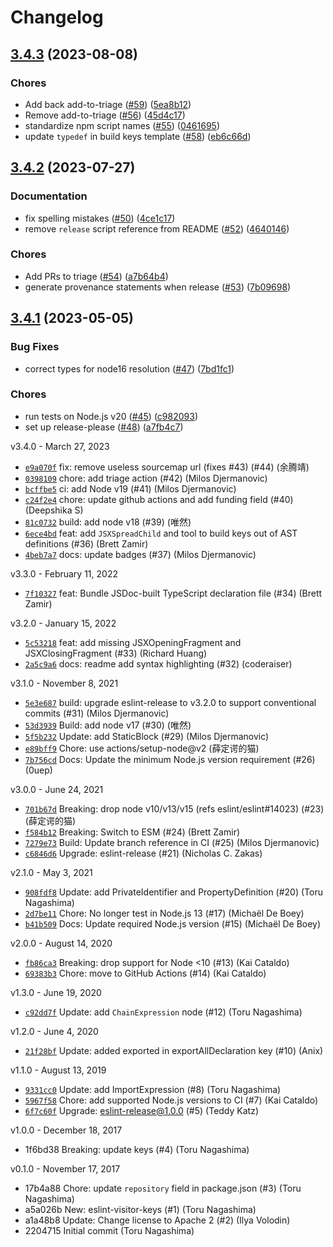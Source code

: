 # Changelog

## [3.4.3](https://github.com/eslint/eslint-visitor-keys/compare/v3.4.2...v3.4.3) (2023-08-08)


### Chores

* Add back add-to-triage ([#59](https://github.com/eslint/eslint-visitor-keys/issues/59)) ([5ea8b12](https://github.com/eslint/eslint-visitor-keys/commit/5ea8b120d73f1dd6db92427d025c6805df43397d))
* Remove add-to-triage ([#56](https://github.com/eslint/eslint-visitor-keys/issues/56)) ([45d4c17](https://github.com/eslint/eslint-visitor-keys/commit/45d4c17b63d26ef486c92cfb60283991e36d6db0))
* standardize npm script names ([#55](https://github.com/eslint/eslint-visitor-keys/issues/55)) ([0461695](https://github.com/eslint/eslint-visitor-keys/commit/0461695b730821c04c20d46f5cff9195509f865b))
* update `typedef` in build keys template ([#58](https://github.com/eslint/eslint-visitor-keys/issues/58)) ([eb6c66d](https://github.com/eslint/eslint-visitor-keys/commit/eb6c66dbaf6389d253d10dd74d22915d7e33d651))

## [3.4.2](https://github.com/eslint/eslint-visitor-keys/compare/v3.4.1...v3.4.2) (2023-07-27)


### Documentation

* fix spelling mistakes ([#50](https://github.com/eslint/eslint-visitor-keys/issues/50)) ([4ce1c17](https://github.com/eslint/eslint-visitor-keys/commit/4ce1c1777181b87f5dcd3f10a3d8aef0710f8d0e))
* remove `release` script reference from README ([#52](https://github.com/eslint/eslint-visitor-keys/issues/52)) ([4640146](https://github.com/eslint/eslint-visitor-keys/commit/46401465ff5bb08bf793219d399c11434fd163be))


### Chores

* Add PRs to triage ([#54](https://github.com/eslint/eslint-visitor-keys/issues/54)) ([a7b64b4](https://github.com/eslint/eslint-visitor-keys/commit/a7b64b4ea0a4548f92cb41428d3e23b30f0cf8de))
* generate provenance statements when release ([#53](https://github.com/eslint/eslint-visitor-keys/issues/53)) ([7b09698](https://github.com/eslint/eslint-visitor-keys/commit/7b09698fa51bbd9fcace50cb1014eec87abde140))

## [3.4.1](https://github.com/eslint/eslint-visitor-keys/compare/v3.4.0...v3.4.1) (2023-05-05)


### Bug Fixes

* correct types for node16 resolution ([#47](https://github.com/eslint/eslint-visitor-keys/issues/47)) ([7bd1fc1](https://github.com/eslint/eslint-visitor-keys/commit/7bd1fc1d483c2d0fdd5e0eddb2702f177372889c))


### Chores

* run tests on Node.js v20 ([#45](https://github.com/eslint/eslint-visitor-keys/issues/45)) ([c982093](https://github.com/eslint/eslint-visitor-keys/commit/c982093329f12c02dc87569930a6042f4095026b))
* set up release-please ([#48](https://github.com/eslint/eslint-visitor-keys/issues/48)) ([a7fb4c7](https://github.com/eslint/eslint-visitor-keys/commit/a7fb4c7eb5d122e89bc6c24779ea06c487242c87))

v3.4.0 - March 27, 2023

* [`e9a070f`](https://github.com/eslint/eslint-visitor-keys/commit/e9a070fcbf53c14374e17801799016ce21d0c0ff) fix: remove useless sourcemap url (fixes #43) (#44) (余腾靖)
* [`0398109`](https://github.com/eslint/eslint-visitor-keys/commit/0398109f1f751c58be3bd3206d22ae9c1b269219) chore: add triage action (#42) (Milos Djermanovic)
* [`bcffbe5`](https://github.com/eslint/eslint-visitor-keys/commit/bcffbe52989bf726475c6b86eba3003275317f45) ci: add Node v19 (#41) (Milos Djermanovic)
* [`c24f2e4`](https://github.com/eslint/eslint-visitor-keys/commit/c24f2e45cc59dbdeb8c2b48782d3599fbef9cbcb) chore: update github actions and add funding field (#40) (Deepshika S)
* [`81c0732`](https://github.com/eslint/eslint-visitor-keys/commit/81c0732aa4086ad75f0adf4512823e4c8c584493) build: add node v18 (#39) (唯然)
* [`6ece4bd`](https://github.com/eslint/eslint-visitor-keys/commit/6ece4bd4086965bdaf92d95b6a03d8d122468b4e) feat: add `JSXSpreadChild` and tool to build keys out of AST definitions (#36) (Brett Zamir)
* [`4beb7a7`](https://github.com/eslint/eslint-visitor-keys/commit/4beb7a7be5fd7d25e5572c3dfee3e127edd8cadb) docs: update badges (#37) (Milos Djermanovic)

v3.3.0 - February 11, 2022

* [`7f10327`](https://github.com/eslint/eslint-visitor-keys/commit/7f103276844fb131cfad115ee78eb19f798d5fc8) feat: Bundle JSDoc-built TypeScript declaration file (#34) (Brett Zamir)

v3.2.0 - January 15, 2022

* [`5c53218`](https://github.com/eslint/eslint-visitor-keys/commit/5c532184e05440d3c883b3d7864f84eb1b11dc90) feat: add missing JSXOpeningFragment and JSXClosingFragment (#33) (Richard Huang)
* [`2a5c9a6`](https://github.com/eslint/eslint-visitor-keys/commit/2a5c9a622d8cb09df9d40a320d146b0941081e11) docs: readme add syntax highlighting (#32) (coderaiser)

v3.1.0 - November 8, 2021

* [`5e3e687`](https://github.com/eslint/eslint-visitor-keys/commit/5e3e68779560a1b2edef7923d30165396bce9602) build: upgrade eslint-release to v3.2.0 to support conventional commits (#31) (Milos Djermanovic)
* [`53d3939`](https://github.com/eslint/eslint-visitor-keys/commit/53d39390d3560c179cffd08638b50343b0841a30) Build: add node v17 (#30) (唯然)
* [`5f5b232`](https://github.com/eslint/eslint-visitor-keys/commit/5f5b232386bd7e217dd61d08aa27c3a1e2a4665e) Update: add StaticBlock (#29) (Milos Djermanovic)
* [`e89bff9`](https://github.com/eslint/eslint-visitor-keys/commit/e89bff9fd6a5929b1e8f4d5f9cedec45aa966074) Chore: use actions/setup-node@v2 (薛定谔的猫)
* [`7b756cd`](https://github.com/eslint/eslint-visitor-keys/commit/7b756cd37cd28089dfee6015c001fd860e21aead) Docs: Update the minimum Node.js version requirement (#26) (0uep)

v3.0.0 - June 24, 2021

* [`701b67d`](https://github.com/eslint/eslint-visitor-keys/commit/701b67de7216cabebc03e7c6205fe47ce3177aa3) Breaking: drop node v10/v13/v15 (refs eslint/eslint#14023) (#23) (薛定谔的猫)
* [`f584b12`](https://github.com/eslint/eslint-visitor-keys/commit/f584b121421ceb6c4e034b79943f3c32aaa0541d) Breaking: Switch to ESM (#24) (Brett Zamir)
* [`7279e73`](https://github.com/eslint/eslint-visitor-keys/commit/7279e7304e95030a854408191b8fde3c01876451) Build: Update branch reference in CI (#25) (Milos Djermanovic)
* [`c6846d6`](https://github.com/eslint/eslint-visitor-keys/commit/c6846d69271c73041b797b7de9c8254dcf439a2e) Upgrade: eslint-release (#21) (Nicholas C. Zakas)

v2.1.0 - May 3, 2021

* [`908fdf8`](https://github.com/eslint/eslint-visitor-keys/commit/908fdf8c0d9a352c696c8c1f4901280d1a0795f7) Update: add PrivateIdentifier and PropertyDefinition (#20) (Toru Nagashima)
* [`2d7be11`](https://github.com/eslint/eslint-visitor-keys/commit/2d7be11e4d13ac702c9fe3c529cadbd75b370146) Chore: No longer test in Node.js 13 (#17) (Michaël De Boey)
* [`b41b509`](https://github.com/eslint/eslint-visitor-keys/commit/b41b509b153ecd8d47af46a421122f64e93d4c67) Docs: Update required Node.js version (#15) (Michaël De Boey)

v2.0.0 - August 14, 2020

* [`fb86ca3`](https://github.com/eslint/eslint-visitor-keys/commit/fb86ca315daafc84e23ed9005db40b0892b972a6) Breaking: drop support for Node <10 (#13) (Kai Cataldo)
* [`69383b3`](https://github.com/eslint/eslint-visitor-keys/commit/69383b372915e33ada094880ecc6b6e8f8c7ca4e) Chore: move to GitHub Actions (#14) (Kai Cataldo)

v1.3.0 - June 19, 2020

* [`c92dd7f`](https://github.com/eslint/eslint-visitor-keys/commit/c92dd7ff96f0044dba12d681406a025b92b4c437) Update: add `ChainExpression` node (#12) (Toru Nagashima)

v1.2.0 - June 4, 2020

* [`21f28bf`](https://github.com/eslint/eslint-visitor-keys/commit/21f28bf11be5329d740a8bf6bdbcd0ef13bbf1a2) Update: added exported in exportAllDeclaration key (#10) (Anix)

v1.1.0 - August 13, 2019

* [`9331cc0`](https://github.com/eslint/eslint-visitor-keys/commit/9331cc09e756e65b9044c9186445a474b037fac6) Update: add ImportExpression (#8) (Toru Nagashima)
* [`5967f58`](https://github.com/eslint/eslint-visitor-keys/commit/5967f583b04f17fba9226aaa394e45d476d2b8af) Chore: add supported Node.js versions to CI (#7) (Kai Cataldo)
* [`6f7c60f`](https://github.com/eslint/eslint-visitor-keys/commit/6f7c60fef2ceec9f6323202df718321cec45cab0) Upgrade: eslint-release@1.0.0 (#5) (Teddy Katz)

v1.0.0 - December 18, 2017

* 1f6bd38 Breaking: update keys (#4) (Toru Nagashima)

v0.1.0 - November 17, 2017

* 17b4a88 Chore: update `repository` field in package.json (#3) (Toru Nagashima)
* a5a026b New: eslint-visitor-keys (#1) (Toru Nagashima)
* a1a48b8 Update: Change license to Apache 2 (#2) (Ilya Volodin)
* 2204715 Initial commit (Toru Nagashima)
